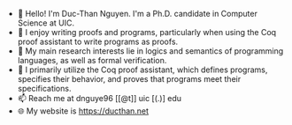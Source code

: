 - 👋 Hello! I'm Duc-Than Nguyen. I'm a Ph.D. candidate in Computer Science at UIC.
- 👀 I enjoy writing proofs and programs, particularly when using the Coq proof assistant to write programs as proofs. 
- 🔬 My main research interests lie in logics and semantics of programming languages, as well as formal verification. 
- 💞️ I primarily utilize the Coq proof assistant, which defines programs, specifies their behavior, and proves that programs meet their specifications. 
- 📫 Reach me at dnguye96 [[@t]] uic [(.)] edu
- 🌐 My website is https://ducthan.net
